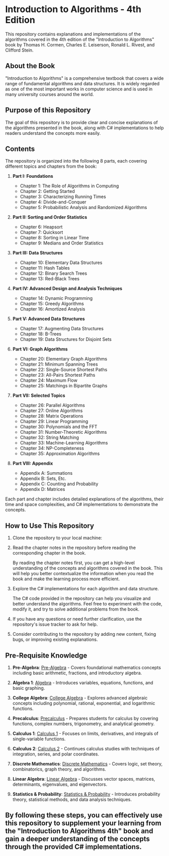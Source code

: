 # Introduction to Algorithms - 4th Edition

This repository contains explanations and implementations of the algorithms covered in the 4th edition of the "Introduction to Algorithms" book by Thomas H. Cormen, Charles E. Leiserson, Ronald L. Rivest, and Clifford Stein.

## About the Book

"Introduction to Algorithms" is a comprehensive textbook that covers a wide range of fundamental algorithms and data structures. It is widely regarded as one of the most important works in computer science and is used in many university courses around the world.

## Purpose of this Repository

The goal of this repository is to provide clear and concise explanations of the algorithms presented in the book, along with C# implementations to help readers understand the concepts more easily.

## Contents

The repository is organized into the following 8 parts, each covering different topics and chapters from the book:

1. **Part I: Foundations**
   - Chapter 1: The Role of Algorithms in Computing
   - Chapter 2: Getting Started
   - Chapter 3: Characterizing Running Times
   - Chapter 4: Divide-and-Conquer
   - Chapter 5: Probabilistic Analysis and Randomized Algorithms

2. **Part II: Sorting and Order Statistics**
   - Chapter 6: Heapsort
   - Chapter 7: Quicksort
   - Chapter 8: Sorting in Linear Time
   - Chapter 9: Medians and Order Statistics

3. **Part III: Data Structures**
   - Chapter 10: Elementary Data Structures
   - Chapter 11: Hash Tables
   - Chapter 12: Binary Search Trees
   - Chapter 13: Red-Black Trees

4. **Part IV: Advanced Design and Analysis Techniques**
   - Chapter 14: Dynamic Programming
   - Chapter 15: Greedy Algorithms
   - Chapter 16: Amortized Analysis

5. **Part V: Advanced Data Structures**
   - Chapter 17: Augmenting Data Structures
   - Chapter 18: B-Trees
   - Chapter 19: Data Structures for Disjoint Sets

6. **Part VI: Graph Algorithms**
   - Chapter 20: Elementary Graph Algorithms
   - Chapter 21: Minimum Spanning Trees
   - Chapter 22: Single-Source Shortest Paths
   - Chapter 23: All-Pairs Shortest Paths
   - Chapter 24: Maximum Flow
   - Chapter 25: Matchings in Bipartite Graphs

7. **Part VII: Selected Topics**
   - Chapter 26: Parallel Algorithms
   - Chapter 27: Online Algorithms
   - Chapter 28: Matrix Operations
   - Chapter 29: Linear Programming
   - Chapter 30: Polynomials and the FFT
   - Chapter 31: Number-Theoretic Algorithms
   - Chapter 32: String Matching
   - Chapter 33: Machine-Learning Algorithms
   - Chapter 34: NP-Completeness
   - Chapter 35: Approximation Algorithms

8. **Part VIII: Appendix**
   - Appendix A: Summations
   - Appendix B: Sets, Etc.
   - Appendix C: Counting and Probability
   - Appendix D: Matrices

Each part and chapter includes detailed explanations of the algorithms, their time and space complexities, and C# implementations to demonstrate the concepts.

## How to Use This Repository

1. Clone the repository to your local machine:

2. Read the chapter notes in the repository before reading the corresponding chapter in the book.

   By reading the chapter notes first, you can get a high-level understanding of the concepts and algorithms covered in the book. This will help you better contextualize the information when you read the book and make the learning process more efficient.

3. Explore the C# implementations for each algorithm and data structure.

   The C# code provided in the repository can help you visualize and better understand the algorithms. Feel free to experiment with the code, modify it, and try to solve additional problems from the book.

4. If you have any questions or need further clarification, use the repository's issue tracker to ask for help.

5. Consider contributing to the repository by adding new content, fixing bugs, or improving existing explanations.

## Pre-Requisite Knowledge

1. **Pre-Algebra**: [Pre-Algebra](https://youtu.be/VXzm8ReImG0?si=cSyK1MZU-H5AkCJA) - Covers foundational mathematics concepts including basic arithmetic, fractions, and introductory algebra.

2. **Algebra 1**: [Algebra](https://youtu.be/GAN-jgzYsIo?si=uyfvkKZOZIKo5z-d) - Introduces variables, equations, functions, and basic graphing.

3. **College Algebra**: [College Algebra](https://youtu.be/LwCRRUa8yTU?si=UYvIitSWMl_ujSw2) - Explores advanced algebraic concepts including polynomial, rational, exponential, and logarithmic functions.

4. **Precalculus**: [Precalculus](https://youtu.be/eI4an8aSsgw?si=fJKpfBsRft0rHPBQ) - Prepares students for calculus by covering functions, complex numbers, trigonometry, and analytical geometry.

5. **Calculus 1**: [Calculus 1](https://youtu.be/HfACrKJ_Y2w?si=TFr8A93DEuF02uPD) - Focuses on limits, derivatives, and integrals of single-variable functions.

6. **Calculus 2**: [Calculus 2](https://youtu.be/7gigNsz4Oe8?si=v38qCTvVOYEvhgmx) - Continues calculus studies with techniques of integration, series, and polar coordinates.

7. **Discrete Mathematics**: [Discrete Mathematics](https://www.youtube.com/watch?v=A3Ffwsnad0k&list=PLl-gb0E4MII28GykmtuBXNUNoej-vY5Rz) - Covers logic, set theory, combinatorics, graph theory, and algorithms.

8. **Linear Algebra**: [Linear Algebra](https://youtu.be/JnTa9XtvmfI?si=cfdcPMjwTdz5zIMD) - Discusses vector spaces, matrices, determinants, eigenvalues, and eigenvectors.

9. **Statistics & Probability**: [Statistics & Probability](https://youtu.be/sbbYntt5CJk?si=DPZ8r4YuyZuUxU-O) - Introduces probability theory, statistical methods, and data analysis techniques.


By following these steps, you can effectively use this repository to supplement your learning from the "Introduction to Algorithms 4th" book and gain a deeper understanding of the concepts through the provided C# implementations.
---